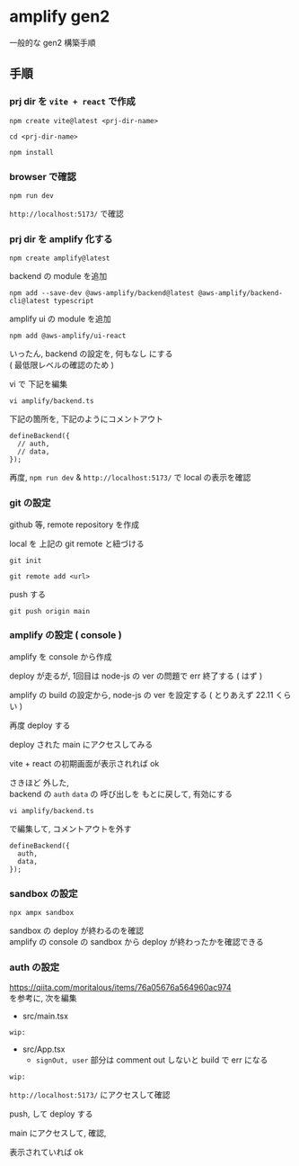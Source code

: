 
# amplify gen2

一般的な gen2 構築手順


## 手順

### prj dir を `vite + react` で作成

```
npm create vite@latest <prj-dir-name>
```

```
cd <prj-dir-name>
```

```
npm install
```

### browser で確認

```
npm run dev
```

`http://localhost:5173/` で確認


### prj dir を amplify 化する

```
npm create amplify@latest
```

backend の module を追加

```
npm add --save-dev @aws-amplify/backend@latest @aws-amplify/backend-cli@latest typescript
```

amplify ui の module を追加

```
npm add @aws-amplify/ui-react
```

いったん, backend の設定を, 何もなし にする  
( 最低限レベルの確認のため )

vi で 下記を編集

```
vi amplify/backend.ts
```

下記の箇所を, 下記のようにコメントアウト

```
defineBackend({
  // auth,
  // data,
});
```

再度,
`npm run dev` & `http://localhost:5173/` で local の表示を確認


### git の設定

github 等, remote repository を作成

local を 上記の git remote と紐づける

```
git init
```

```
git remote add <url>
```

push する

```
git push origin main
```


### amplify の設定 ( console )

amplify を console から作成

deploy が走るが, 1回目は node-js の ver の問題で err 終了する ( はず )

amplify の build の設定から, node-js の ver を設定する ( とりあえず 22.11 くらい )

再度 deploy する

deploy された main にアクセスしてみる

vite + react の初期画面が表示されれば ok


さきほど 外した,  
backend の `auth` `data` の 呼び出しを もとに戻して, 有効にする

```
vi amplify/backend.ts
```

で編集して, コメントアウトを外す

```
defineBackend({
  auth,
  data,
});

```

### sandbox の設定

```
npx ampx sandbox
```

sandbox の deploy が終わるのを確認  
amplify の console の sandbox から deploy が終わったかを確認できる


### auth の設定

https://qiita.com/moritalous/items/76a05676a564960ac974  
を参考に, 次を編集

- src/main.tsx

```
wip:
```

- src/App.tsx
  - ` signOut, user ` 部分は comment out しないと build で err になる

```
wip:
```


`http://localhost:5173/` にアクセスして確認


push, して deploy する

main にアクセスして, 確認,

表示されていれば ok



